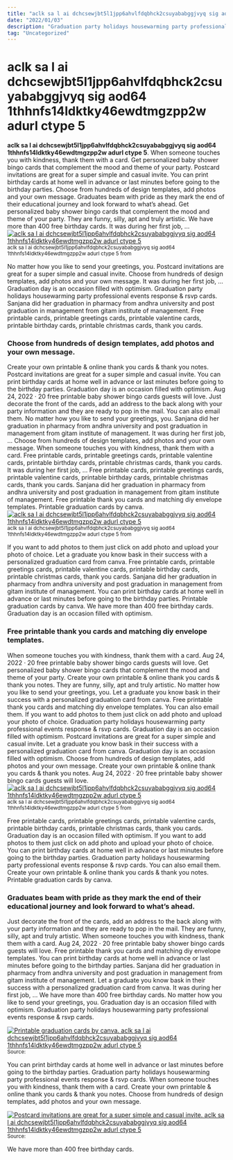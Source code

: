 ```yaml
---
title: "aclk sa l ai dchcsewjbt5l1jpp6ahvlfdqbhck2csuyababggjvyq sig aod64 1thhnfs14ldktky46ewdtmgzpp2w adurl ctype 5"
date: "2022/01/03"
description: "Graduation party holidays housewarming party professional events response &amp; rsvp cards."
tag: "Uncategorized"
---
```


# aclk sa l ai dchcsewjbt5l1jpp6ahvlfdqbhck2csuyababggjvyq sig aod64 1thhnfs14ldktky46ewdtmgzpp2w adurl ctype 5
**aclk sa l ai dchcsewjbt5l1jpp6ahvlfdqbhck2csuyababggjvyq sig aod64 1thhnfs14ldktky46ewdtmgzpp2w adurl ctype 5**. When someone touches you with kindness, thank them with a card. Get personalized baby shower bingo cards that complement the mood and theme of your party. Postcard invitations are great for a super simple and casual invite. You can print birthday cards at home well in advance or last minutes before going to the birthday parties. Choose from hundreds of design templates, add photos and your own message.
Graduates beam with pride as they mark the end of their educational journey and look forward to what’s ahead. Get personalized baby shower bingo cards that complement the mood and theme of your party. They are funny, silly, apt and truly artistic. We have more than 400 free birthday cards. It was during her first job, …
[![aclk sa l ai dchcsewjbt5l1jpp6ahvlfdqbhck2csuyababggjvyq sig aod64 1thhnfs14ldktky46ewdtmgzpp2w adurl ctype 5](6830041 "aclk sa l ai dchcsewjbt5l1jpp6ahvlfdqbhck2csuyababggjvyq sig aod64 1thhnfs14ldktky46ewdtmgzpp2w adurl ctype 5")](6830041)
<small>aclk sa l ai dchcsewjbt5l1jpp6ahvlfdqbhck2csuyababggjvyq sig aod64 1thhnfs14ldktky46ewdtmgzpp2w adurl ctype 5 from </small>

No matter how you like to send your greetings, you. Postcard invitations are great for a super simple and casual invite. Choose from hundreds of design templates, add photos and your own message. It was during her first job, … Graduation day is an occasion filled with optimism. Graduation party holidays housewarming party professional events response &amp; rsvp cards. Sanjana did her graduation in pharmacy from andhra university and post graduation in management from gitam institute of management. Free printable cards, printable greetings cards, printable valentine cards, printable birthday cards, printable christmas cards, thank you cards.

### Choose from hundreds of design templates, add photos and your own message.
Create your own printable &amp; online thank you cards &amp; thank you notes. Postcard invitations are great for a super simple and casual invite. You can print birthday cards at home well in advance or last minutes before going to the birthday parties. Graduation day is an occasion filled with optimism. Aug 24, 2022 · 20 free printable baby shower bingo cards guests will love. Just decorate the front of the cards, add an address to the back along with your party information and they are ready to pop in the mail. You can also email them. No matter how you like to send your greetings, you. Sanjana did her graduation in pharmacy from andhra university and post graduation in management from gitam institute of management. It was during her first job, … Choose from hundreds of design templates, add photos and your own message. When someone touches you with kindness, thank them with a card. Free printable cards, printable greetings cards, printable valentine cards, printable birthday cards, printable christmas cards, thank you cards.
It was during her first job, … Free printable cards, printable greetings cards, printable valentine cards, printable birthday cards, printable christmas cards, thank you cards. Sanjana did her graduation in pharmacy from andhra university and post graduation in management from gitam institute of management. Free printable thank you cards and matching diy envelope templates. Printable graduation cards by canva.
[![aclk sa l ai dchcsewjbt5l1jpp6ahvlfdqbhck2csuyababggjvyq sig aod64 1thhnfs14ldktky46ewdtmgzpp2w adurl ctype 5](6830041 "aclk sa l ai dchcsewjbt5l1jpp6ahvlfdqbhck2csuyababggjvyq sig aod64 1thhnfs14ldktky46ewdtmgzpp2w adurl ctype 5")](6830041)
<small>aclk sa l ai dchcsewjbt5l1jpp6ahvlfdqbhck2csuyababggjvyq sig aod64 1thhnfs14ldktky46ewdtmgzpp2w adurl ctype 5 from </small>

If you want to add photos to them just click on add photo and upload your photo of choice. Let a graduate you know bask in their success with a personalized graduation card from canva. Free printable cards, printable greetings cards, printable valentine cards, printable birthday cards, printable christmas cards, thank you cards. Sanjana did her graduation in pharmacy from andhra university and post graduation in management from gitam institute of management. You can print birthday cards at home well in advance or last minutes before going to the birthday parties. Printable graduation cards by canva. We have more than 400 free birthday cards. Graduation day is an occasion filled with optimism.

### Free printable thank you cards and matching diy envelope templates.
When someone touches you with kindness, thank them with a card. Aug 24, 2022 · 20 free printable baby shower bingo cards guests will love. Get personalized baby shower bingo cards that complement the mood and theme of your party. Create your own printable &amp; online thank you cards &amp; thank you notes. They are funny, silly, apt and truly artistic. No matter how you like to send your greetings, you. Let a graduate you know bask in their success with a personalized graduation card from canva. Free printable thank you cards and matching diy envelope templates. You can also email them. If you want to add photos to them just click on add photo and upload your photo of choice. Graduation party holidays housewarming party professional events response &amp; rsvp cards. Graduation day is an occasion filled with optimism. Postcard invitations are great for a super simple and casual invite.
Let a graduate you know bask in their success with a personalized graduation card from canva. Graduation day is an occasion filled with optimism. Choose from hundreds of design templates, add photos and your own message. Create your own printable &amp; online thank you cards &amp; thank you notes. Aug 24, 2022 · 20 free printable baby shower bingo cards guests will love.
[![aclk sa l ai dchcsewjbt5l1jpp6ahvlfdqbhck2csuyababggjvyq sig aod64 1thhnfs14ldktky46ewdtmgzpp2w adurl ctype 5](6830041 "aclk sa l ai dchcsewjbt5l1jpp6ahvlfdqbhck2csuyababggjvyq sig aod64 1thhnfs14ldktky46ewdtmgzpp2w adurl ctype 5")](6830041)
<small>aclk sa l ai dchcsewjbt5l1jpp6ahvlfdqbhck2csuyababggjvyq sig aod64 1thhnfs14ldktky46ewdtmgzpp2w adurl ctype 5 from </small>

Free printable cards, printable greetings cards, printable valentine cards, printable birthday cards, printable christmas cards, thank you cards. Graduation day is an occasion filled with optimism. If you want to add photos to them just click on add photo and upload your photo of choice. You can print birthday cards at home well in advance or last minutes before going to the birthday parties. Graduation party holidays housewarming party professional events response &amp; rsvp cards. You can also email them. Create your own printable &amp; online thank you cards &amp; thank you notes. Printable graduation cards by canva.

### Graduates beam with pride as they mark the end of their educational journey and look forward to what’s ahead.
Just decorate the front of the cards, add an address to the back along with your party information and they are ready to pop in the mail. They are funny, silly, apt and truly artistic. When someone touches you with kindness, thank them with a card. Aug 24, 2022 · 20 free printable baby shower bingo cards guests will love. Free printable thank you cards and matching diy envelope templates. You can print birthday cards at home well in advance or last minutes before going to the birthday parties. Sanjana did her graduation in pharmacy from andhra university and post graduation in management from gitam institute of management. Let a graduate you know bask in their success with a personalized graduation card from canva. It was during her first job, … We have more than 400 free birthday cards. No matter how you like to send your greetings, you. Graduation day is an occasion filled with optimism. Graduation party holidays housewarming party professional events response &amp; rsvp cards.


[![Printable graduation cards by canva. aclk sa l ai dchcsewjbt5l1jpp6ahvlfdqbhck2csuyababggjvyq sig aod64 1thhnfs14ldktky46ewdtmgzpp2w adurl ctype 5](9201852982070230087 "aclk sa l ai dchcsewjbt5l1jpp6ahvlfdqbhck2csuyababggjvyq sig aod64 1thhnfs14ldktky46ewdtmgzpp2w adurl ctype 5")](6830041)
<small>Source: </small>

You can print birthday cards at home well in advance or last minutes before going to the birthday parties. Graduation party holidays housewarming party professional events response &amp; rsvp cards. When someone touches you with kindness, thank them with a card. Create your own printable &amp; online thank you cards &amp; thank you notes. Choose from hundreds of design templates, add photos and your own message.

[![Postcard invitations are great for a super simple and casual invite. aclk sa l ai dchcsewjbt5l1jpp6ahvlfdqbhck2csuyababggjvyq sig aod64 1thhnfs14ldktky46ewdtmgzpp2w adurl ctype 5](9201852982070230087 "aclk sa l ai dchcsewjbt5l1jpp6ahvlfdqbhck2csuyababggjvyq sig aod64 1thhnfs14ldktky46ewdtmgzpp2w adurl ctype 5")](6830041)
<small>Source: </small>

We have more than 400 free birthday cards.

